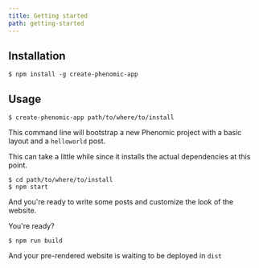 ```yaml
---
title: Getting started
path: getting-started
---
```


## Installation

```console
$ npm install -g create-phenomic-app
```

## Usage

```console
$ create-phenomic-app path/to/where/to/install
```

This command line will bootstrap a new Phenomic project with a basic layout and a `helloworld` post.

This can take a little while since it installs the actual dependencies at this point.

```console
$ cd path/to/where/to/install
$ npm start
```

And you're ready to write some posts and customize the look of the website.

You're ready?

```
$ npm run build
```

And your pre-rendered website is waiting to be deployed in `dist`
